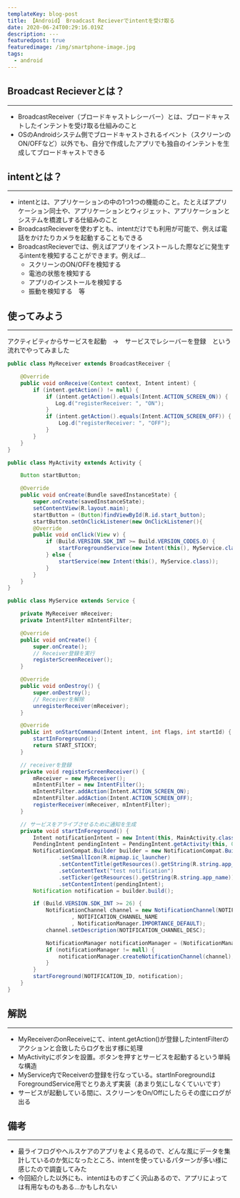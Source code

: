 ```yaml
---
templateKey: blog-post
title: 【Android】 Broadcast Recieverでintentを受け取る
date: 2020-06-24T00:29:16.019Z
description: ---
featuredpost: true
featuredimage: /img/smartphone-image.jpg
tags:
  - android
---
```

## Broadcast Recieverとは？
---
- BroadcastReceiver（ブロードキャストレシーバー）とは、ブロードキャストしたインテントを受け取る仕組みのこと
- OSのAndroidシステム側でブロードキャストされるイベント（スクリーンのON/OFFなど）以外でも、自分で作成したアプリでも独自のインテントを生成してブロードキャストできる

## intentとは？
---
- intentとは、アプリケーションの中の1つ1つの機能のこと。たとえばアプリケーション同士や、アプリケーションとウィジェット、アプリケーションとシステムを橋渡しする仕組みのこと
- BroadcastRecieverを使わずとも、intentだけでも利用が可能で、例えば電話をかけたりカメラを起動することもできる
- BroadcastRecieverでは、例えばアプリをインストールした際などに発生するintentを検知することができます。例えば...
   - スクリーンのON/OFFを検知する
   - 電池の状態を検知する
   - アプリのインストールを検知する
   - 振動を検知する　等

## 使ってみよう
---
アクティビティからサービスを起動　→　サービスでレシーバーを登録　という流れでやってみました


```java:title=MyReceiver.java
public class MyReceiver extends BroadcastReceiver {

    @Override
    public void onReceive(Context context, Intent intent) {
        if (intent.getAction() != null) {
            if (intent.getAction().equals(Intent.ACTION_SCREEN_ON)) {
               Log.d("registerReceiver: ", "ON");
            }
            if (intent.getAction().equals(Intent.ACTION_SCREEN_OFF)) {
                Log.d("registerReceiver: ", "OFF");
            }
        }
    }
}
```


```java:title=MyActivity.java
public class MyActivity extends Activity {

    Button startButton;

    @Override
    public void onCreate(Bundle savedInstanceState) {
        super.onCreate(savedInstanceState);
        setContentView(R.layout.main);
        startButton = (Button)findViewById(R.id.start_button);
        startButton.setOnClickListener(new OnClickListener(){
        @Override
        public void onClick(View v) {
            if (Build.VERSION.SDK_INT >= Build.VERSION_CODES.O) {
                startForegroundService(new Intent(this(), MyService.class));
            } else {
                startService(new Intent(this(), MyService.class));
            }
        }
    }
}
```


```java:title=MyService.java
public class MyService extends Service {

    private MyReceiver mReceiver;
    private IntentFilter mIntentFilter;

    @Override
    public void onCreate() {
        super.onCreate();
        // Receiver登録を実行
        registerScreenReceiver();
    }

    @Override
    public void onDestroy() {
        super.onDestroy();
        // Receiverを解除
        unregisterReceiver(mReceiver);
    }

    @Override
    public int onStartCommand(Intent intent, int flags, int startId) {
        startInForeground();
        return START_STICKY;
    }

    // receiverを登録
    private void registerScreenReceiver() {
        mReceiver = new MyReceiver();
        mIntentFilter = new IntentFilter();
        mIntentFilter.addAction(Intent.ACTION_SCREEN_ON);
        mIntentFilter.addAction(Intent.ACTION_SCREEN_OFF);
        registerReceiver(mReceiver, mIntentFilter);
    }

    // サービスをアライブさせるために通知を生成
    private void startInForeground() {
        Intent notificationIntent = new Intent(this, MainActivity.class);
        PendingIntent pendingIntent = PendingIntent.getActivity(this, 0, notificationIntent, 0);
        NotificationCompat.Builder builder = new NotificationCompat.Builder(this, NOTIFICATION_CHANNEL_ID)
                .setSmallIcon(R.mipmap.ic_launcher)
                .setContentTitle(getResources().getString(R.string.app_name))
                .setContentText("test notification")
                .setTicker(getResources().getString(R.string.app_name))
                .setContentIntent(pendingIntent);
        Notification notification = builder.build();

        if (Build.VERSION.SDK_INT >= 26) {
            NotificationChannel channel = new NotificationChannel(NOTIFICATION_CHANNEL_ID
                    , NOTIFICATION_CHANNEL_NAME
                    , NotificationManager.IMPORTANCE_DEFAULT);
            channel.setDescription(NOTIFICATION_CHANNEL_DESC);

            NotificationManager notificationManager = (NotificationManager) getSystemService(Context.NOTIFICATION_SERVICE);
            if (notificationManager != null) {
                notificationManager.createNotificationChannel(channel);
            }
        }
        startForeground(NOTIFICATION_ID, notification);
    }
}
```

## 解説
---
- MyReceiverのonReceiveにて、intent.getAction()が登録したintentFilterのアクションと合致したらログを出す様に処理
- MyActivityにボタンを設置。ボタンを押すとサービスを起動するという単純な構造
- MyService内でReceiverの登録を行なっている。startInForegroundはForegroundService用でとりあえず実装（あまり気にしなくていいです）
- サービスが起動している間に、スクリーンをOn/Offにしたらその度にログが出る

## 備考
---
- 最ライフログやヘルスケアのアプリをよく見るので、どんな風にデータを集計しているのか気になったところ、intentを使っているパターンが多い様に感じたので調査してみた
- 今回紹介した以外にも、intentはものすごく沢山あるので、アプリによっては有用なものもある...かもしれない
